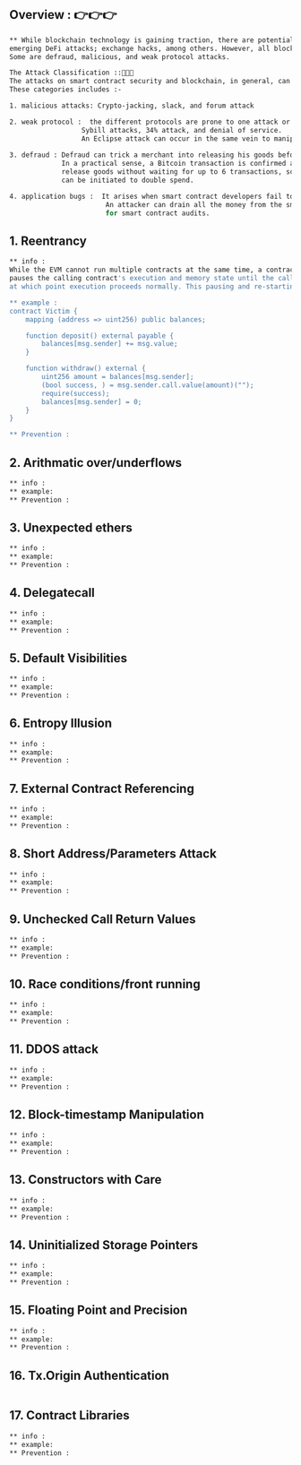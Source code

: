 ## Overview : 👉👉👉
```bash
** While blockchain technology is gaining traction, there are potential attacks. For instance, there are currently
emerging DeFi attacks; exchange hacks, among others. However, all blockchain-related attacks are not smart contract attacks.
Some are defraud, malicious, and weak protocol attacks.

The Attack Classification ::📑📑📑
The attacks on smart contract security and blockchain, in general, can be classified into four basic categories.
These categories includes :-

1. malicious attacks: Crypto-jacking, slack, and forum attack

2. weak protocol :  the different protocols are prone to one attack or the other. Some of those attacks are 51% attacks, 
                  Sybill attacks, 34% attack, and denial of service.
                  An Eclipse attack can occur in the same vein to manipulate the peer-to-peer (P2P) network.
                  
3. defraud : Defraud can trick a merchant into releasing his goods before the confirmation of a transaction. 
             In a practical sense, a Bitcoin transaction is confirmed after six transactions.a consumer may try to persuade a merchant to 
             release goods without waiting for up to 6 transactions, so attack techniques like one confirmation or no confirmation 
             can be initiated to double spend.

4. application bugs :  It arises when smart contract developers fail to see code errors in the decentralized application. 
                        An attacker can drain all the money from the smart contract wallet through simple code bugs. Hence, the need 
                        for smart contract audits.
```
## 1. Reentrancy
```bash 
** info : 
While the EVM cannot run multiple contracts at the same time, a contract calling a different contract
pauses the calling contract's execution and memory state until the call returns, 
at which point execution proceeds normally. This pausing and re-starting can create a vulnerability known as "re-entrancy".

** example :
contract Victim {
    mapping (address => uint256) public balances;

    function deposit() external payable {
        balances[msg.sender] += msg.value;
    }

    function withdraw() external {
        uint256 amount = balances[msg.sender];
        (bool success, ) = msg.sender.call.value(amount)("");
        require(success);
        balances[msg.sender] = 0;
    }
}

** Prevention : 

```
## 2. Arithmatic over/underflows
```bash 
** info : 
** example: 
** Prevention : 
```
## 3. Unexpected ethers 
```bash 
** info : 
** example: 
** Prevention : 
```
## 4. Delegatecall
```bash 
** info : 
** example: 
** Prevention : 
```
## 5. Default Visibilities
```bash 
** info : 
** example: 
** Prevention : 
```
## 6. Entropy Illusion 
```bash 
** info : 
** example: 
** Prevention : 
```
## 7. External Contract Referencing 
```bash 
** info : 
** example: 
** Prevention : 
```
## 8. Short Address/Parameters Attack 
```bash 
** info : 
** example: 
** Prevention : 
```
## 9. Unchecked Call Return Values 
```bash 
** info : 
** example: 
** Prevention : 
```
## 10. Race conditions/front running 
```bash
** info : 
** example: 
** Prevention : 
```
## 11. DDOS attack 
```bash 
** info : 
** example: 
** Prevention : 
```
## 12. Block-timestamp Manipulation 
```bash 
** info : 
** example: 
** Prevention : 
```
## 13. Constructors with Care 
```bash 
** info : 
** example: 
** Prevention : 
```
## 14. Uninitialized Storage Pointers 
```bash 
** info : 
** example: 
** Prevention : 
```
## 15. Floating Point and Precision 
```bash 
** info : 
** example: 
** Prevention : 
```
## 16. Tx.Origin Authentication 
```bash 
```
## 17. Contract Libraries  
```bash 
** info : 
** example: 
** Prevention : 
```




